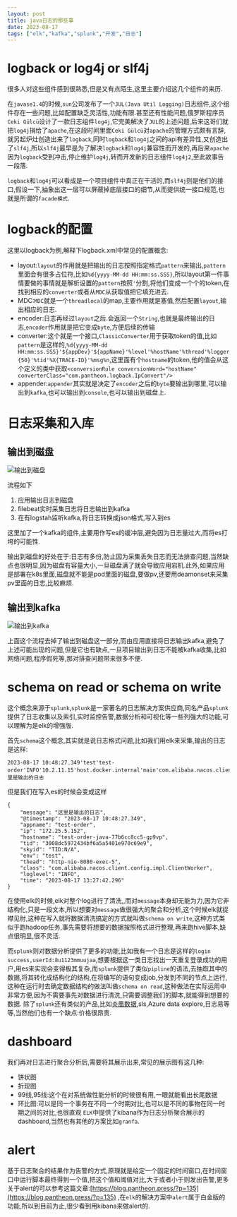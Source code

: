 ```yaml
---
layout: post
title: java日志的那些事
date: 2023-08-17
tags: ["elk","kafka","splunk","开发","日志"]
---
```


# logback or log4j or slf4j

很多人对这些组件感到很熟悉,但是又有点陌生,这里主要介绍这几个组件的来历.

在`javase1.4`的时候,`sun`公司发布了一个`JUL(Java Util Logging)`日志组件,这个组件存在一些问题,比如配置缺乏灵活性,功能有限.甚至还有性能问题,俄罗斯程序员`Ceki Gülcü`设计了一款日志组件`log4j`,它完美解决了`JUL`的上述问题,后来这哥们就把`log4j`捐给了`apache`,在这段时间里面`Ceki Gülcü`对`apache`的管理方式颇有言辞,就另起炉灶创造出来了`logback`,同时`logback`和`log4j`之间的api有差异性,又创造出了`slf4j`,所以`slf4j`最早是为了解决`logback`和`log4j`兼容性而开发的,再后来`apache`因为`logback`受到冲击,停止维护`log4j`,转而开发新的日志组件`log4j2`,至此故事告一段落.

`logback`和`log4j`可以看成是一个项目组件中真正在干活的,而`slf4j`则是他们的接口,假设一下,抽象出这一层可以屏蔽掉底层接口的细节,从而提供统一接口规范,也就是所谓的`facade模式`.

# logback的配置

这里以logback为例,解释下logback.xml中常见的配置概念:

*   layout:`layout`的作用就是把输出的日志按照指定格式`pattern`来输出,`pattern`里面会有很多占位符,比如`%d{yyyy-MM-dd HH:mm:ss.SSS}`,所以layout第一件事情要做的事情就是解析设置的`pattern`按照`'`分割,将他们变成一个个的token,在找到相应的`converter`或者从`MDC`从获取值把它填充进去.
*   MDC:`MDC`就是一个`threadlocal`的map,主要作用就是塞值,然后配置`layout`,输出相应的日志.
*   encoder:日志再经过`layout`之后.会返回一个`String`,也就是最终输出的日志,`encoder`作用就是把它变成`byte`,方便后续的传输
*   converter:这个就是一个接口,`ClassicConverter`用于获取token的值,比如`pattern`是这样的,`%d{yyyy-MM-dd HH:mm:ss.SSS}'${appDev}'${appName}'%level'%hostName'%thread'%logger{50}'%tid'%X{TRACE-ID}'%msg%n`,这里面有个`hostname`的token,他的值会从这个定义的类中获取`<conversionRule conversionWord="hostName" converterClass="com.pantheon.logback.IpConvert"/>`
*   appender:`appender`其实就是决定了`encoder`之后的`byte`要输出到哪里,可以输出到`kafka`,也可以输出到`console`,也可以输出到磁盘上.

# 日志采集和入库

## 输出到磁盘

![输出到磁盘](20230817130714.png)

流程如下

1.  应用输出日志到磁盘
2.  filebeat实时采集日志将日志输出到kafka
3.  在有logstah监听kafka,将日志转换成json格式,写入到es

这里加了一个kafka的组件,主要用作写es的缓冲层,避免因为日志量过大,而将es打垮的可能性.

输出到磁盘的好处在于:日志有多份,防止因为采集丢失日志而无法排查问题,当然缺点也很明显,因为磁盘有容量大小,一旦磁盘满了就会导致应用宕机.此外,如果应用是部署在k8s里面,磁盘就不能是pod里面的磁盘,要做pv,还要用deamonset来采集pv里面的日志,比较麻烦.

## 输出到kafka

![输出到kafka](20230817131454.png)

上面这个流程去掉了输出到磁盘这一部分,而由应用直接将日志输出kafka,避免了上述可能出现的问题,但是它也有缺点,一旦项目输出到日志不能被kafka收集,比如网络问题,程序假死等,那对排查问题带来很多不便.

# schema on read or schema on write

这个概念来源于`splunk`,`splunk`是一家著名的日志解决方案供应商,同名产品`splunk`提供了日志收集以及索引,实时监控告警,数据分析和可视化等一些列强大的功能,可以理解为是elk的增强版.

首先`schema`这个概念,其实就是说日志格式问题,比如我们用elk来采集,输出的日志是这样:

    2023-08-17 10:48:27.349'test'test-order'INFO'10.2.11.15'host.docker.internal'main'com.alibaba.nacos.client.config.impl.ClientWorker'N/A''这里是输出的日志

但是我们在写入es的时候会变成这样

    {
        "message": "这里是输出的日志",
        "@timestamp": "2023-08-17 10:48:27.349",
        "appname": "test-order",
        "ip": "172.25.5.152",
        "hostname": "test-order-java-77b6cc8cc5-gp9vp",
        "tid": "3008dc5972434bf6a5a5401e970c69e9",
        "skyid": "TID:N/A",
        "env": "test",
        "thead": "http-nio-8080-exec-5",
        "class": "com.alibaba.nacos.client.config.impl.ClientWorker",
        "loglevel": "INFO",
        "time": "2023-08-17 13:27:42.296"
    }

在使用elk的时候,elk对整个log进行了清洗,,而对`message`本身却无能为力,因为它非结构化,只是一段文本,所以想要对`message`做很强大的聚合和分析,这个时候elk就捉襟见肘,这种在写入就将数据清洗搞定的方式就叫做`schema on write`,这种方式类似于跑hadoop任务,事先需要将想要的数据按照格式进行整理,再来跑hive脚本,缺点很明显,很不灵活.

而`splunk`则对数据分析提供了更多的功能,比如我有一个日志是这样的`login success,userId:8u1123mmuujaa`,想要根据这一类日志找出一天重复登录成功的用户,用es来实现会变得极其复杂,而`splunk`提供了类似`pipline`的语法,去抽取其中的数据,将其转化成结构化的结构,在将编写的语句变成job,分发到不同的节点上运行,这种在运行时去确定数据结构的做法叫做`schema on read`,这种做法在实际运用中非常方便,因为不需要事先对数据进行清洗,只需要调整我们的脚本,就能得到想要的数据.
除了`splunk`还有类似的产品,比如[炎凰数据](https://www.51cto.com/article/755320.html),sls,Azure data explore,日志易等等,当然他们也有一个缺点:价格很昂贵.

# dashboard

我们再对日志进行聚合分析后,需要将其展示出来,常见的展示图有这几种:

*   饼状图
*   折现图
*   99线,95线:这个在对系统做性能分析的时候很有用,一眼就能看出长尾数据
*   环比图:可以是同一个事务在不同一个时期对比,也可以是不同的事物在同一时期之间的对比,也很直观
`ELK`中提供了kibana作为日志分析聚合展示的dashboard,当然也有其他的方案比如`granfa`.

# alert

基于日志聚合的结果作为告警的方式,原理就是给定一个固定的时间窗口,在时间窗口中运行脚本最终得到一个值,把这个值和阈值对比,大于或者小于则发出告警,更多关于alert的可以参考这篇文章:[https://blog.pantheon.press/?p=135](https://blog.pantheon.press/?p=135) ,在`elk`的解决方案中`alert`属于白金版的功能,所以到目前为止,很少看到用kibana来做alert的.